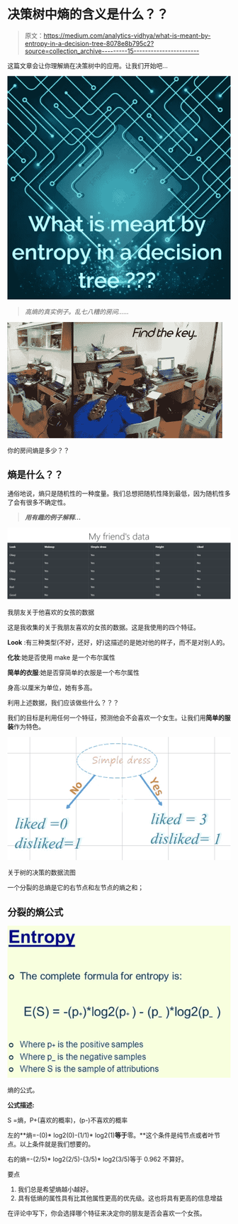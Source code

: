 # 决策树中熵的含义是什么？？

> 原文：<https://medium.com/analytics-vidhya/what-is-meant-by-entropy-in-a-decision-tree-8078e8b795c2?source=collection_archive---------15----------------------->

这篇文章会让你理解熵在决策树中的应用。让我们开始吧…

![](img/60bfec7a9a41afbde839a3fa54693ad3.png)

> *高熵的真实例子。乱七八糟的房间……*

![](img/ea874ff60de9dcbf0fa6d2d6446c5631.png)

你的房间熵是多少？？

## 熵是什么？？

通俗地说，熵只是随机性的一种度量。我们总想把随机性降到最低，因为随机性多了会有很多不确定性。

> ***用有趣的例子解释...***

![](img/e80ee5c0c9a0de530caf08014e80eb81.png)

我朋友关于他喜欢的女孩的数据

这是我收集的关于我朋友喜欢的女孩的数据。这是我使用的四个特征。

**Look** :有三种类型(不好，还好，好)这描述的是她对他的样子，而不是对别人的。

**化妆**:她是否使用 make 是一个布尔属性

**简单的衣服**:她是否穿简单的衣服是一个布尔属性

身高:以厘米为单位，她有多高。

利用上述数据，我们应该做些什么？？？

我们的目标是利用任何一个特征，预测他会不会喜欢一个女生。让我们用**简单的服装**作为特色。

![](img/6468f40e51ee4081bf4a59ad94bfd0ce.png)

关于树的决策的数据流图

一个分裂的总熵是它的右节点和左节点的熵之和；

## 分裂的熵公式

![](img/84773500875e84d5ac36069ec9c3d331.png)

熵的公式。

**公式描述:**

S =熵，P+(喜欢的概率)，(p-)不喜欢的概率

左的**熵=-(0)* log2(0)-(1/1)* log2(1)**等于**零。**这个条件是纯节点或者叶节点。以上条件就是我们想要的。

右的熵=-(2/5)* log2(2/5)-(3/5)* log2(3/5)等于 0.962 不算好。

要点

1.  我们总是希望熵越小越好。
2.  具有低熵的属性具有比其他属性更高的优先级。这也将具有更高的信息增益

在评论中写下，你会选择哪个特征来决定你的朋友是否会喜欢一个女孩。